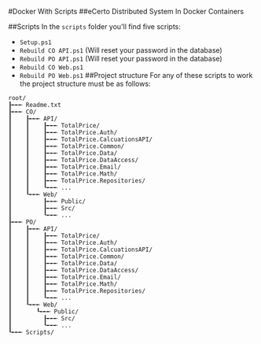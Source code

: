 #Docker With Scripts
##eCerto Distributed System In Docker Containers

##Scripts
In the `scripts` folder you'll find five scripts:
- `Setup.ps1`
- `Rebuild CO API.ps1` (Will reset your password in the database)
- `Rebuild PO API.ps1` (Will reset your password in the database)
- `Rebuild CO Web.ps1`
- `Rebuild PO Web.ps1`
##Project structure
For any of these scripts to work the project structure must be as follows:
```
root/
┠╾╾╾ Readme.txt
┠╾╾╾ CO/
┃    ┠╾╾╾ API/
┃    ┃    ┠╾╾╾ TotalPrice/
┃    ┃    ┠╾╾╾ TotalPrice.Auth/
┃    ┃    ┠╾╾╾ TotalPrice.CalcuationsAPI/
┃    ┃    ┠╾╾╾ TotalPrice.Common/
┃    ┃    ┠╾╾╾ TotalPrice.Data/
┃    ┃    ┠╾╾╾ TotalPrice.DataAccess/
┃    ┃    ┠╾╾╾ TotalPrice.Email/
┃    ┃    ┠╾╾╾ TotalPrice.Math/
┃    ┃    ┠╾╾╾ TotalPrice.Repositories/
┃    ┃    ┖╾╾╾ ...
┃    ┖╾╾╾ Web/
┃         ┠╾╾╾ Public/
┃         ┠╾╾╾ Src/
┃         ┖╾╾╾ ...
┠╾╾╾ PO/
┃    ┠╾╾╾ API/
┃    ┃    ┠╾╾╾ TotalPrice/
┃    ┃    ┠╾╾╾ TotalPrice.Auth/
┃    ┃    ┠╾╾╾ TotalPrice.CalcuationsAPI/
┃    ┃    ┠╾╾╾ TotalPrice.Common/
┃    ┃    ┠╾╾╾ TotalPrice.Data/
┃    ┃    ┠╾╾╾ TotalPrice.DataAccess/
┃    ┃    ┠╾╾╾ TotalPrice.Email/
┃    ┃    ┠╾╾╾ TotalPrice.Math/
┃    ┃    ┠╾╾╾ TotalPrice.Repositories/
┃    ┃    ┖╾╾╾ ...
┃    ┖╾╾╾ Web/
┃	    ┖╾╾╾ Public/
┃         ┠╾╾╾ Src/
┃         ┖╾╾╾ ...
┖╾╾╾ Scripts/
```